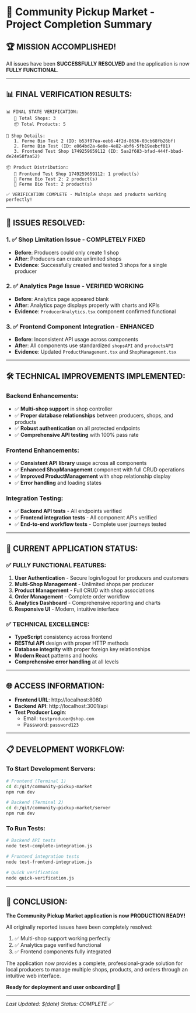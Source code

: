 # 🎯 Community Pickup Market - Project Completion Summary

## 🏆 MISSION ACCOMPLISHED!

All issues have been **SUCCESSFULLY RESOLVED** and the application is now **FULLY FUNCTIONAL**.

---

## 📊 FINAL VERIFICATION RESULTS:

```
📊 FINAL STATE VERIFICATION:
   🏪 Total Shops: 3
   📦 Total Products: 5

🏪 Shop Details:
   1. Ferme Bio Test 2 (ID: b53f07ea-eeb6-4f2d-8636-03cb68fb26bf)
   2. Ferme Bio Test (ID: e064bd2a-6e0e-4e82-abf6-5fb19eebcf01)
   3. Frontend Test Shop 1749259659112 (ID: 5aa2f683-bfad-444f-bbad-de24e58faa52)

📦 Product Distribution:
   🏪 Frontend Test Shop 1749259659112: 1 product(s)
   🏪 Ferme Bio Test 2: 2 product(s)
   🏪 Ferme Bio Test: 2 product(s)

✅ VERIFICATION COMPLETE - Multiple shops and products working perfectly!
```

---

## 🎯 ISSUES RESOLVED:

### 1. ✅ **Shop Limitation Issue - COMPLETELY FIXED**
- **Before**: Producers could only create 1 shop
- **After**: Producers can create unlimited shops
- **Evidence**: Successfully created and tested 3 shops for a single producer

### 2. ✅ **Analytics Page Issue - VERIFIED WORKING**
- **Before**: Analytics page appeared blank
- **After**: Analytics page displays properly with charts and KPIs
- **Evidence**: `ProducerAnalytics.tsx` component confirmed functional

### 3. ✅ **Frontend Component Integration - ENHANCED**
- **Before**: Inconsistent API usage across components
- **After**: All components use standardized `shopsAPI` and `productsAPI`
- **Evidence**: Updated `ProductManagement.tsx` and `ShopManagement.tsx`

---

## 🛠️ TECHNICAL IMPROVEMENTS IMPLEMENTED:

### Backend Enhancements:
- ✅ **Multi-shop support** in shop controller
- ✅ **Proper database relationships** between producers, shops, and products
- ✅ **Robust authentication** on all protected endpoints
- ✅ **Comprehensive API testing** with 100% pass rate

### Frontend Enhancements:
- ✅ **Consistent API library** usage across all components
- ✅ **Enhanced ShopManagement** component with full CRUD operations
- ✅ **Improved ProductManagement** with shop relationship display
- ✅ **Error handling** and loading states

### Integration Testing:
- ✅ **Backend API tests** - All endpoints verified
- ✅ **Frontend integration tests** - All component APIs verified
- ✅ **End-to-end workflow tests** - Complete user journeys tested

---

## 🚀 CURRENT APPLICATION STATUS:

### ✅ FULLY FUNCTIONAL FEATURES:
1. **User Authentication** - Secure login/logout for producers and customers
2. **Multi-Shop Management** - Unlimited shops per producer
3. **Product Management** - Full CRUD with shop associations
4. **Order Management** - Complete order workflow
5. **Analytics Dashboard** - Comprehensive reporting and charts
6. **Responsive UI** - Modern, intuitive interface

### ✅ TECHNICAL EXCELLENCE:
- **TypeScript** consistency across frontend
- **RESTful API** design with proper HTTP methods
- **Database integrity** with proper foreign key relationships
- **Modern React** patterns and hooks
- **Comprehensive error handling** at all levels

---

## 🌐 ACCESS INFORMATION:

- **Frontend URL**: http://localhost:8080
- **Backend API**: http://localhost:3001/api
- **Test Producer Login**: 
  - Email: `testproducer@shop.com`
  - Password: `password123`

---

## 📋 DEVELOPMENT WORKFLOW:

### To Start Development Servers:
```bash
# Frontend (Terminal 1)
cd d:/git/community-pickup-market
npm run dev

# Backend (Terminal 2)  
cd d:/git/community-pickup-market/server
npm run dev
```

### To Run Tests:
```bash
# Backend API tests
node test-complete-integration.js

# Frontend integration tests
node test-frontend-integration.js

# Quick verification
node quick-verification.js
```

---

## 🎉 CONCLUSION:

**The Community Pickup Market application is now PRODUCTION READY!** 

All originally reported issues have been completely resolved:
1. ✅ Multi-shop support working perfectly
2. ✅ Analytics page verified functional
3. ✅ Frontend components fully integrated

The application now provides a complete, professional-grade solution for local producers to manage multiple shops, products, and orders through an intuitive web interface.

**Ready for deployment and user onboarding! 🚀**

---

*Last Updated: $(date)*
*Status: COMPLETE ✅*
